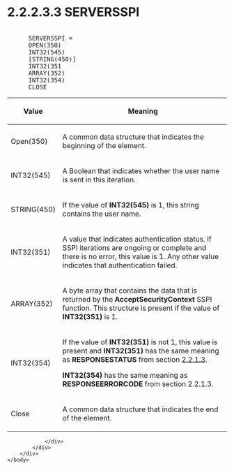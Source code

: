 <html dir="LTR" xmlns:mshelp="http://msdn.microsoft.com/mshelp" xmlns:ddue="http://ddue.schemas.microsoft.com/authoring/2003/5" xmlns:xlink="http://www.w3.org/1999/xlink" xmlns:tool="http://www.microsoft.com/tooltip">
    <head>
        <meta http-equiv="Content-Type" content="text/html; CHARSET=utf-8"></meta>
        <meta name="save" content="history"></meta>
        <title>2.2.2.3.3 SERVERSSPI</title>
        <xml>
            <mshelp:toctitle title="2.2.2.3.3 SERVERSSPI"></mshelp:toctitle>
            <mshelp:rltitle title="[MS-SSAS8]: SERVERSSPI"></mshelp:rltitle>
            <mshelp:keyword index="A" term="f86f0100-2957-4e1b-a8bc-0898620e36cc"></mshelp:keyword>
            <mshelp:attr name="DCSext.ContentType" value="open specification"></mshelp:attr>
            <mshelp:attr name="AssetID" value="f86f0100-2957-4e1b-a8bc-0898620e36cc"></mshelp:attr>
            <mshelp:attr name="TopicType" value="kbRef"></mshelp:attr>
            <mshelp:attr name="DCSext.Title" value="[MS-SSAS8]: SERVERSSPI" />
        </xml>
    </head>
    <body>
        <div id="header">
            <h1 class="heading">2.2.2.3.3 SERVERSSPI</h1>
        </div>
        <div id="mainSection">
            <div id="mainBody">
                <div id="allHistory" class="saveHistory"></div>
                <div id="sectionSection0" class="section" name="collapseableSection">
                    

<dl>
<dd>
<div><pre>            
 SERVERSSPI = 
 OPEN(350)
 INT32(545)
 [STRING(450)]
 INT32(351
 ARRAY(352)
 INT32(354)
 CLOSE
</pre></div>
</dd></dl>

<table>
 <thead>
  <tr>
   <th>
   <p>Value</p>
   </th>
   <th>
   <p>Meaning</p>
   </th>
  </tr>
 </thead>
 <tr>
  <td>
  <p>Open(350)</p>
  </td>
  <td>
  <p>A common data structure that indicates the beginning
  of the element.</p>
  </td>
 </tr>
 <tr>
  <td>
  <p>INT32(545)</p>
  </td>
  <td>
  <p>A Boolean that indicates whether the user name is sent
  in this iteration.</p>
  </td>
 </tr>
 <tr>
  <td>
  <p>STRING(450)</p>
  </td>
  <td>
  <p>If the value of <b>INT32(545)</b> is 1, this string
  contains the user name.</p>
  </td>
 </tr>
 <tr>
  <td>
  <p>INT32(351)</p>
  </td>
  <td>
  <p>A value that indicates authentication status. If SSPI
  iterations are ongoing or complete and there is no error, this value is 1.
  Any other value indicates that authentication failed.</p>
  </td>
 </tr>
 <tr>
  <td>
  <p>ARRAY(352)</p>
  </td>
  <td>
  <p>A byte array that contains the data that is returned
  by the <b>AcceptSecurityContext</b> SSPI function. This structure is present
  if the value of <b>INT32(351)</b> is 1.</p>
  </td>
 </tr>
 <tr>
  <td>
  <p>INT32(354)</p>
  </td>
  <td>
  <p>If the value of <b>INT32(351)</b> is not 1, this value
  is present and <b>INT32(351)</b> has the same meaning as <b>RESPONSESTATUS</b>
  from section <a href="34c425c0-485f-476a-9dbe-3cf017858602.html">2.2.1.3</a>.</p>
  <p><b>INT32(354)</b> has the same meaning as <b>RESPONSEERRORCODE</b>
  from section 2.2.1.3.</p>
  </td>
 </tr>
 <tr>
  <td>
  <p>Close</p>
  </td>
  <td>
  <p>A common data structure that indicates the end of the
  element.</p>
  </td>
 </tr>
</table>


                </div>
            </div>
        </div>
    </body>
</html>